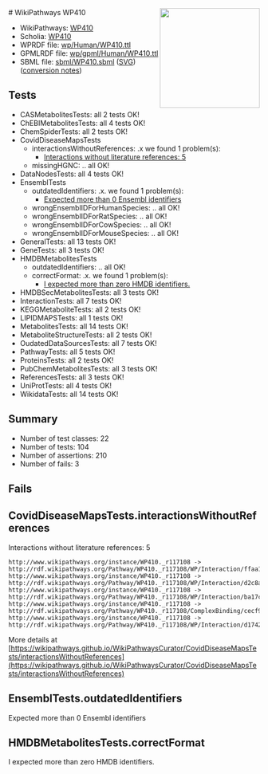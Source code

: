 <img style="float: right; width: 200px" src="../logo.png" />
# WikiPathways WP410

* WikiPathways: [WP410](https://identifiers.org/wikipathways:WP410)
* Scholia: [WP410](https://scholia.toolforge.org/wikipathways/WP410)
* WPRDF file: [wp/Human/WP410.ttl](../wp/Human/WP410.ttl)
* GPMLRDF file: [wp/gpml/Human/WP410.ttl](../wp/gpml/Human/WP410.ttl)
* SBML file: [sbml/WP410.sbml](../sbml/WP410.sbml) ([SVG](../sbml/WP410.svg)) ([conversion notes](../sbml/WP410.txt))

## Tests
* CASMetabolitesTests: all 2 tests OK!
* ChEBIMetabolitesTests: all 4 tests OK!
* ChemSpiderTests: all 2 tests OK!
* CovidDiseaseMapsTests
    * interactionsWithoutReferences: .x we found 1 problem(s):
        * [Interactions without literature references: 5](#2e295933)
    * missingHGNC: .. all OK!
* DataNodesTests: all 4 tests OK!
* EnsemblTests
    * outdatedIdentifiers: .x. we found 1 problem(s):
        * [Expected more than 0 Ensembl identifiers](#f44398b7)
    * wrongEnsemblIDForHumanSpecies: .. all OK!
    * wrongEnsemblIDForRatSpecies: .. all OK!
    * wrongEnsemblIDForCowSpecies: .. all OK!
    * wrongEnsemblIDForMouseSpecies: .. all OK!
* GeneralTests: all 13 tests OK!
* GeneTests: all 3 tests OK!
* HMDBMetabolitesTests
    * outdatedIdentifiers: .. all OK!
    * correctFormat: .x. we found 1 problem(s):
        * [I expected more than zero HMDB identifiers.](#ad154c1e)
* HMDBSecMetabolitesTests: all 3 tests OK!
* InteractionTests: all 7 tests OK!
* KEGGMetaboliteTests: all 2 tests OK!
* LIPIDMAPSTests: all 1 tests OK!
* MetabolitesTests: all 14 tests OK!
* MetaboliteStructureTests: all 2 tests OK!
* OudatedDataSourcesTests: all 7 tests OK!
* PathwayTests: all 5 tests OK!
* ProteinsTests: all 2 tests OK!
* PubChemMetabolitesTests: all 3 tests OK!
* ReferencesTests: all 3 tests OK!
* UniProtTests: all 4 tests OK!
* WikidataTests: all 14 tests OK!


## Summary

* Number of test classes: 22
* Number of tests: 104
* Number of assertions: 210
* Number of fails: 3

## Fails

<a name="2e295933" />

## CovidDiseaseMapsTests.interactionsWithoutReferences

Interactions without literature references: 5
```
http://www.wikipathways.org/instance/WP410._r117108 -> http://rdf.wikipathways.org/Pathway/WP410._r117108/WP/Interaction/ffaa1
http://www.wikipathways.org/instance/WP410._r117108 -> http://rdf.wikipathways.org/Pathway/WP410._r117108/WP/Interaction/d2c8a
http://www.wikipathways.org/instance/WP410._r117108 -> http://rdf.wikipathways.org/Pathway/WP410._r117108/WP/Interaction/ba17c
http://www.wikipathways.org/instance/WP410._r117108 -> http://rdf.wikipathways.org/Pathway/WP410._r117108/ComplexBinding/cecf9
http://www.wikipathways.org/instance/WP410._r117108 -> http://rdf.wikipathways.org/Pathway/WP410._r117108/WP/Interaction/d1742
```

More details at [https://wikipathways.github.io/WikiPathwaysCurator/CovidDiseaseMapsTests/interactionsWithoutReferences](https://wikipathways.github.io/WikiPathwaysCurator/CovidDiseaseMapsTests/interactionsWithoutReferences)

<a name="f44398b7" />

## EnsemblTests.outdatedIdentifiers

Expected more than 0 Ensembl identifiers
<a name="ad154c1e" />

## HMDBMetabolitesTests.correctFormat

I expected more than zero HMDB identifiers.
